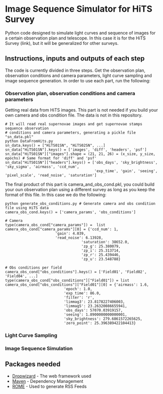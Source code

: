     
# Image Sequence Simulator for HiTS Survey

Python code designed to simulate light curves and sequence of images for a certain observation plan and telescope. In this case it is for the HiTS Survey (link), but it will be generalized for other surveys.

## Instructions, inputs and outputs of each step

The code is currently divided in three steps. Get the observation plan, observation conditions and camera parameters, light curve sampling and image sequence generation. In order to use each part, run the following:

### Observation plan, observation conditions and camera parameters

Getting real data from HiTS images. This part is not needed if you build your own camera and obs condition file. The data is not in this repository.

```
# It will read real supernovae images and get supernovae stamps sequence observation 
# conditions and camera parameters, generating a pickle file "sn_data.pkl"
python DataFromHits.py 
sn_data.keys() = ["HiTS01SN", "HiTS02SN", ...]
sn_data["HiTS01SN"].keys() = ['images', 'diff', 'headers', 'psf']
sn_data["HiTS01SN"]["images"].shape = (21, 21, 26) = (x_size, y_size, epochs) # Same format for 'diff' and 'psf'
sn_data["HiTS01SN"]["headers"].keys() = ['obs_days', 'sky_brightness', 'sky_sigma', 'airmass', 'ccd_num', 
                                         'exp_time', 'gain', 'seeing', 'pixel_scale', 'read_noise', 'saturation']
```
The final product of this part is camera_and_obs_cond.pkl, you could build your oun observation plan using a different survey as long as you keep the format of this file. In this case we do the following:

```
python generate_obs_conditions.py # Generate camera and obs condition file using HiTS data
camera_obs_cond.keys() = ['camera_params', 'obs_conditions']

# Camera
type(camera_obs_cond["camera_params"]) =  list
camera_obs_cond["camera_params"][0] = {'ccd_num': 1,
 				       'gain': 4.039,
				       'read_noise': 6.13928,
	                               'saturation': 38652.0,
	                               'zp_g': 25.380079,
	                               'zp_i': 25.313714,
	                               'zp_r': 25.439446,
	                               'zp_u': 23.548788}

# Obs conditions per field
camera_obs_cond["obs_conditions"].keys() = ['Field01', 'Field02', 'Field04', ...]
type(camera_obs_cond["obs_conditions"]["Field01"]) = list
camera_obs_cond["obs_conditions"]["Field01"][0] = {'airmass': 1.6,
  						   'epoch': 1.0,
  						   'exp_time': 86.0,
  						   'filter': 'r',
  						   'limmag3': 23.8178227406003,
  						   'limmag5': 23.26320086655941,
  						   'obs_days': 57070.03919157,
  						   'seeing': 1.8900000000000001,
  						   'sky_brightness': 279.6861572265625,
  						   'zero_point': 25.396389422104413}

```

### Light Curve Sampling

### Image Sequence Simulation




## Packages needed

* [Dropwizard](http://www.dropwizard.io/1.0.2/docs/) - The web framework used
* [Maven](https://maven.apache.org/) - Dependency Management
* [ROME](https://rometools.github.io/rome/) - Used to generate RSS Feeds

   
